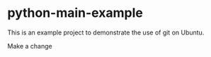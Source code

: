 # python-main-example
This is an example project to demonstrate the use of git on Ubuntu.

Make a change 